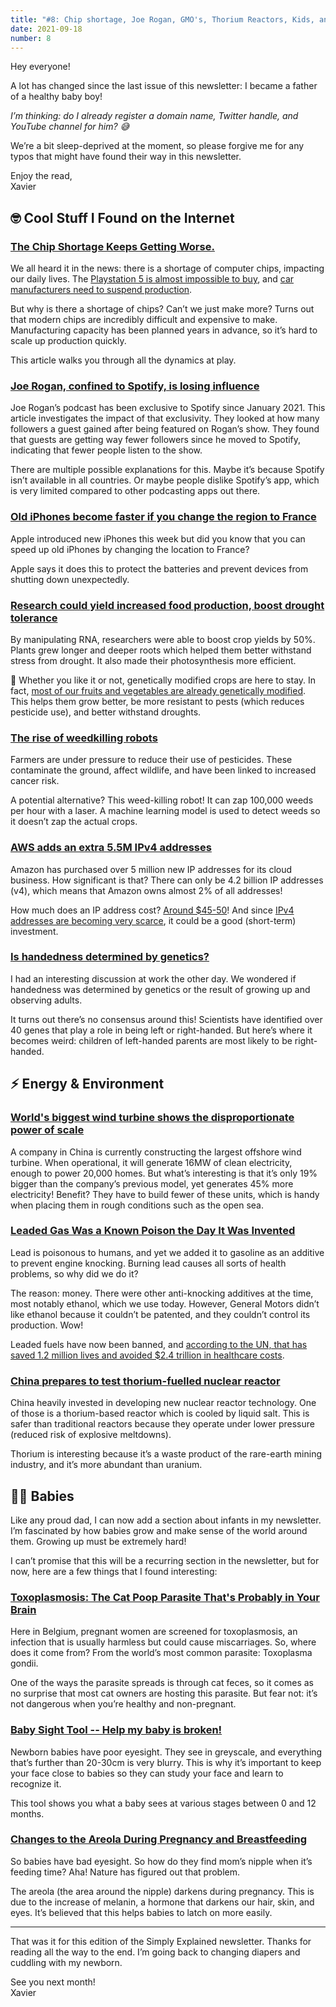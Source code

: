 ```yaml
---
title: "#8: Chip shortage, Joe Rogan, GMO's, Thorium Reactors, Kids, and more!"
date: 2021-09-18
number: 8
---
```


Hey everyone!

A lot has changed since the last issue of this newsletter: I became a father of a healthy baby boy!

*I’m thinking: do I already register a domain name, Twitter handle, and YouTube channel for him? 😅*

We’re a bit sleep-deprived at the moment, so please forgive me for any typos that might have found their way in this newsletter.

Enjoy the read,  
Xavier

<!--more-->

## 🤓 Cool Stuff I Found on the Internet

### [The Chip Shortage Keeps Getting Worse.](https://www.bloomberg.com/graphics/2021-chip-production-why-hard-to-make-semiconductors/)
We all heard it in the news: there is a shortage of computer chips, impacting our daily lives. The [Playstation 5 is almost impossible to buy](https://dbknews.com/2021/09/13/chip-shortage-ps5-sony-nintendo-covid-19/), and [car manufacturers need to suspend production](https://www.brusselstimes.com/news/business/174253/microchip-brussels-audi-ghent-volvo-belgian-automakers-suspend-production-again-as-chip-shortage-continues/).

But why is there a shortage of chips? Can’t we just make more? Turns out that modern chips are incredibly difficult and expensive to make. Manufacturing capacity has been planned years in advance, so it’s hard to scale up production quickly.

This article walks you through all the dynamics at play.

### [Joe Rogan, confined to Spotify, is losing influence](https://www.theverge.com/22632213/joe-rogan-experience-spotify-exclusive-audience-reach)
Joe Rogan’s podcast has been exclusive to Spotify since January 2021. This article investigates the impact of that exclusivity. They looked at how many followers a guest gained after being featured on Rogan’s show. They found that guests are getting way fewer followers since he moved to Spotify, indicating that fewer people listen to the show.

There are multiple possible explanations for this. Maybe it’s because Spotify isn’t available in all countries. Or maybe people dislike Spotify’s app, which is very limited compared to other podcasting apps out there.

### [Old iPhones become faster if you change the region to France](https://www.gizchina.com/2021/08/23/old-iphones-become-faster-if-you-change-the-region-to-france/)
Apple introduced new iPhones this week but did you know that you can speed up old iPhones by changing the location to France?

Apple says it does this to protect the batteries and prevent devices from shutting down unexpectedly. 

### [Research could yield increased food production, boost drought tolerance](https://www.sciencedaily.com/releases/2021/07/210722112953.htm)
By manipulating RNA, researchers were able to boost crop yields by 50%. Plants grew longer and deeper roots which helped them better withstand stress from drought. It also made their photosynthesis more efficient.

🧬 Whether you like it or not, genetically modified crops are here to stay. In fact, [most of our fruits and vegetables are already genetically modified](https://www.fda.gov/food/agricultural-biotechnology/gmo-crops-animal-food-and-beyond). This helps them grow better, be more resistant to pests (which reduces pesticide use), and better withstand droughts.

### [The rise of weedkilling robots](http://www.theguardian.com/environment/2021/aug/14/weedkilling-robots-farming-pesticide-use-sustainable)
Farmers are under pressure to reduce their use of pesticides. These contaminate the ground, affect wildlife, and have been linked to increased cancer risk.

A potential alternative? This weed-killing robot! It can zap 100,000 weeds per hour with a laser. A machine learning model is used to detect weeds so it doesn’t zap the actual crops. 

### [AWS adds an extra 5.5M IPv4 addresses](https://news.ycombinator.com/item?id=28177807)
Amazon has purchased over 5 million new IP addresses for its cloud business. How significant is that? There can only be 4.2 billion IP addresses (v4), which means that Amazon owns almost 2% of all addresses!

How much does an IP address cost? [Around $45-50](https://auctions.ipv4.global/prior-sales)! And since [IPv4 addresses are becoming very scarce](https://therecord.media/price-of-ipv4-addresses-one-of-the-internets-hottest-commodities-reaches-all-time-high/), it could be a good (short-term) investment.

### [Is handedness determined by genetics?](https://medlineplus.gov/genetics/understanding/traits/handedness/)
I had an interesting discussion at work the other day. We wondered if handedness was determined by genetics or the result of growing up and observing adults.

It turns out there’s no consensus around this! Scientists have identified over 40 genes that play a role in being left or right-handed. But here’s where it becomes weird: children of left-handed parents are most likely to be right-handed.

## ⚡️ Energy & Environment

### [World's biggest wind turbine shows the disproportionate power of scale](https://newatlas.com/energy/worlds-biggest-wind-turbine-mingyang/)
A company in China is currently constructing the largest offshore wind turbine. When operational, it will generate 16MW of clean electricity, enough to power 20,000 homes.
But what’s interesting is that it’s only 19% bigger than the company’s previous model, yet generates 45% more electricity! Benefit? They have to build fewer of these units, which is handy when placing them in rough conditions such as the open sea.

### [Leaded Gas Was a Known Poison the Day It Was Invented](https://www.smithsonianmag.com/smart-news/leaded-gas-poison-invented-180961368/)
Lead is poisonous to humans, and yet we added it to gasoline as an additive to prevent engine knocking. Burning lead causes all sorts of health problems, so why did we do it?

The reason: money. There were other anti-knocking additives at the time, most notably ethanol, which we use today. However, General Motors didn’t like ethanol because it couldn’t be patented, and they couldn’t control its production. Wow!

Leaded fuels have now been banned, and [according to the UN, that has saved 1.2 million lives and avoided $2.4 trillion in healthcare costs](https://www.unep.org/news-and-stories/story/inside-20-year-campaign-rid-world-leaded-fuel).

### [China prepares to test thorium-fuelled nuclear reactor](https://www.nature.com/articles/d41586-021-02459-w)
China heavily invested in developing new nuclear reactor technology. One of those is a thorium-based reactor which is cooled by liquid salt. This is safer than traditional reactors because they operate under lower pressure (reduced risk of explosive meltdowns).

Thorium is interesting because it’s a waste product of the rare-earth mining industry, and it’s more abundant than uranium.

## 👶🏻 Babies
Like any proud dad, I can now add a section about infants in my newsletter. I’m fascinated by how babies grow and make sense of the world around them. Growing up must be extremely hard!

I can’t promise that this will be a recurring section in the newsletter, but for now, here are a few things that I found interesting:

### [Toxoplasmosis: The Cat Poop Parasite That's Probably in Your Brain](https://interestingengineering.com/toxoplasmosis-the-cat-poop-parasite-probably-in-your-brain)
Here in Belgium, pregnant women are screened for toxoplasmosis, an infection that is usually harmless but could cause miscarriages. So, where does it come from? From the world’s most common parasite: Toxoplasma gondii.

One of the ways the parasite spreads is through cat feces, so it comes as no surprise that most cat owners are hosting this parasite. But fear not: it’s not dangerous when you’re healthy and non-pregnant.

### [Baby Sight Tool -- Help my baby is broken!](https://www.visiondirect.co.uk/baby-sight-tool)
Newborn babies have poor eyesight. They see in greyscale, and everything that’s further than 20-30cm is very blurry. This is why it’s important to keep your face close to babies so they can study your face and learn to recognize it.

This tool shows you what a baby sees at various stages between 0 and 12 months.

### [Changes to the Areola During Pregnancy and Breastfeeding](https://www.verywellfamily.com/breastfeeding-the-areola-431668)
So babies have bad eyesight. So how do they find mom’s nipple when it’s feeding time? Aha! Nature has figured out that problem.

The areola (the area around the nipple) darkens during pregnancy. This is due to the increase of melanin, a hormone that darkens our hair, skin, and eyes. It’s believed that this helps babies to latch on more easily.

<hr>

That was it for this edition of the Simply Explained newsletter. Thanks for reading all the way to the end. I’m going back to changing diapers and cuddling with my newborn. 

See you next month!  
Xavier